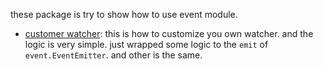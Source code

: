 these package is try to show how to use event module.

- [customer watcher](./myWatcher.js): this is how to customize you own watcher. and the logic is very simple. just 
wrapped some logic to the `emit` of `event.EventEmitter`. and other is the same.